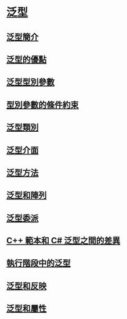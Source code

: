# [泛型](index.md)
## [泛型簡介](introduction-to-generics.md)
## [泛型的優點](benefits-of-generics.md)
## [泛型型別參數](generic-type-parameters.md)
## [型別參數的條件約束](constraints-on-type-parameters.md)
## [泛型類別](generic-classes.md)
## [泛型介面](generic-interfaces.md)
## [泛型方法](generic-methods.md)
## [泛型和陣列](generics-and-arrays.md)
## [泛型委派](generic-delegates.md)
## [C++ 範本和 C# 泛型之間的差異](differences-between-cpp-templates-and-csharp-generics.md)
## [執行階段中的泛型](generics-in-the-run-time.md)
## [泛型和反映](generics-and-reflection.md)
## [泛型和屬性](generics-and-attributes.md)
